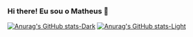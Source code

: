 ### Hi there! Eu sou o Matheus 👋

[![Anurag's GitHub stats-Dark](https://github-readme-stats.vercel.app/api?username=matheusbandrade&show_icons=true&theme=dark#gh-dark-mode-only)](https://github.com/anuraghazra/github-readme-stats#gh-dark-mode-only)
[![Anurag's GitHub stats-Light](https://github-readme-stats.vercel.app/api?username=matheusbandrade&show_icons=true&theme=default#gh-light-mode-only)](https://github.com/anuraghazra/github-readme-stats#gh-light-mode-only)
